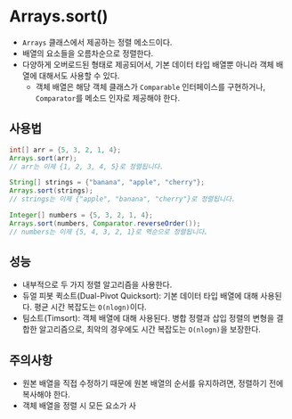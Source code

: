 # Arrays.sort()
- `Arrays` 클래스에서 제공하는 정렬 메소드이다.
- 배열의 요소들을 오름차순으로 정렬한다.
- 다양하게 오버로드된 형태로 제공되어서, 기본 데이터 타입 배열뿐 아니라 객체 배열에 대해서도 사용할 수 있다.
	- 객체 배열은 해당 객체 클래스가 `Comparable` 인터페이스를 구현하거나, `Comparator`를 메소드 인자로 제공해야 한다.

## 사용법
```java
int[] arr = {5, 3, 2, 1, 4};
Arrays.sort(arr);
// arr는 이제 {1, 2, 3, 4, 5}로 정렬됩니다.

String[] strings = {"banana", "apple", "cherry"};
Arrays.sort(strings);
// strings는 이제 {"apple", "banana", "cherry"}로 정렬됩니다.

Integer[] numbers = {5, 3, 2, 1, 4};
Arrays.sort(numbers, Comparator.reverseOrder());
// numbers는 이제 {5, 4, 3, 2, 1}로 역순으로 정렬됩니다.
```

## 성능
- 내부적으로 두 가지 정렬 알고리즘을 사용한다.
- 듀얼 피봇 퀵소트(Dual-Pivot Quicksort): 기본 데이터 타입 배열에 대해 사용된다. 평균 시간 복잡도는 `O(nlogn)`이다.
- 팀소트(Timsort): 객체 배열에 대해 사용된다. 병합 정렬과 삽입 정렬의 변형을 결합한 알고리즘으로, 최악의 경우에도 시간 복잡도는 `O(nlogn)`을 보장한다.

## 주의사항
- 원본 배열을 직접 수정하기 때문에 원본 배열의 순서를 유지하려면, 정렬하기 전에 복사해야 한다.
- 객체 배열을 정렬 시 모든 요소가 사